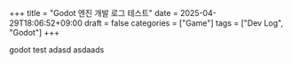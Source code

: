 +++
title = "Godot 엔진 개발 로그 테스트"
date = 2025-04-29T18:06:52+09:00
draft = false
categories = ["Game"]
tags = ["Dev Log", "Godot"]
+++


godot test
adasd
asdaads
